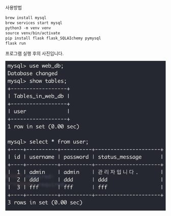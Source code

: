 사용방법
```
brew install mysql
brew services start mysql
python3 -m venv venv
source venv/bin/activate
pip install flask flask_SQLAIchemy pymysql
flask run
```

프로그램 실행 후의 사진입니다. 

![MySQL Image](./mysql_img.png)


